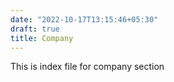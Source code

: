 ```yaml
---
date: "2022-10-17T13:15:46+05:30"
draft: true
title: Company
---
```

This is index file for company section
